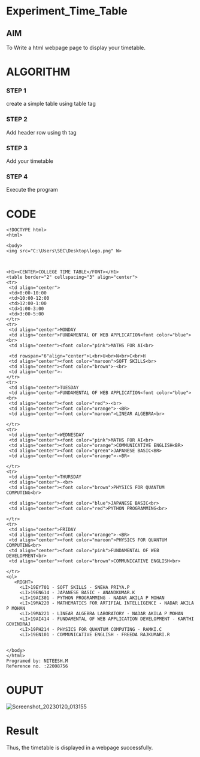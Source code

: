 # Experiment_Time_Table

## AIM
To Write a html webpage page to display your timetable.

# ALGORITHM
### STEP 1
create a simple table using table tag
### STEP 2
Add header row using th tag
### STEP 3
Add your timetable
### STEP 4
Execute the program

# CODE
```
<!DOCTYPE html>
<html>

<body>
<img src="C:\Users\SEC\Desktop\logo.png" W>
	


<H1><CENTER>COLLEGE TIME TABLE</FONT></H1>
<table border="2" cellspacing="3" align="center">
<tr>
 <td align="center">
 <td>8:00-10:00
 <td>10:00-12:00
 <td>12:00-1:00
 <td>1:00-3:00
 <td>3:00-5:00
</tr>
<tr>
 <td align="center">MONDAY
 <td align="center">FUNDAMENTAL OF WEB APPLICATION<font color="blue"><br>
 <td align="center"><font color="pink">MATHS FOR AI<br>
 
 <td rowspan="6"align="center">L<br>U<br>N<br>C<br>H
 <td align="center"><font color="maroon">SOFT SKILLS<br>
 <td align="center"><font color="brown">-<br>
 <td align="center">-
</tr>
<tr>
 <td align="center">TUESDAY
 <td align="center">FUNDAMENTAL OF WEB APPLICATION<font color="blue"><br>
 <td align="center"><font color="red">-<br>
 <td align="center"><font color="orange">-<BR>
 <td align="center"><font color="maroon">LINEAR ALGEBRA<br>
 
</tr>
<tr>
 <td align="center">WEDNESDAY
 <td align="center"><font color="pink">MATHS FOR AI<br>
 <td align="center"><font color="orange">COMMUNICATIVE ENGLISH<BR>
 <td align="center"><font color="green">JAPANESE BASIC<BR>
 <td align="center"><font color="orange">-<BR>
 
</tr>
<tr>
 <td align="center">THURSDAY
 <td align="center">-<br>
 <td align="center"><font color="brown">PHYSICS FOR QUANTUM COMPUTING<br>
 
 <td align="center"><font color="blue">JAPANESE BASIC<br>
 <td align="center"><font color="red">PYTHON PROGRAMMING<br>

</tr>
<tr>
 <td align="center">FRIDAY
 <td align="center"><font color="orange">-<BR>
 <td align="center"><font color="maroon">PHYSICS FOR QUANTUM COMPUTING<br>
 <td align="center"><font color="pink">FUNDAMENTAL OF WEB DEVELOPMENT<br>
 <td align="center"><font color="brown">COMMUNICATIVE ENGLISH<br>

</tr>
<ol>
   <RIGHT>
     <LI>19EY701 - SOFT SKILLS - SNEHA PRIYA.P
     <LI>19EN614 - JAPANESE BASIC - ANANDKUMAR.K
     <LI>19AI301 - PYTHON PROGRAMMING - NADAR AKILA P MOHAN
     <LI>19MA220 - MATHEMATICS FOR ARTIFIAL INTELLIGENCE - NADAR AKILA P MOHAN
     <LI>19MA221 - LINEAR ALGEBRA LABORATORY - NADAR AKILA P MOHAN
     <LI>19AI414 - FUNDAMENTAL OF WEB APPLICATION DEVELOPMENT - KARTHI GOVINDRAJ
     <LI>19PH214 - PHYSICS FOR QUANTUM COMPUTING - RAMKI.C
     <LI>19EN101 - COMMUNICATIVE ENGLISH - FREEDA RAJKUMARI.R
 

</body>
</html>
Programed by: NITEESH.M
Reference no. :22008756
```
# OUPUT

![Screenshot_20230120_013155](https://user-images.githubusercontent.com/119575445/213646321-9895f9cf-73fe-4f39-80af-79f03170499a.png)

# Result
Thus, the timetable is displayed in a webpage successfully.

